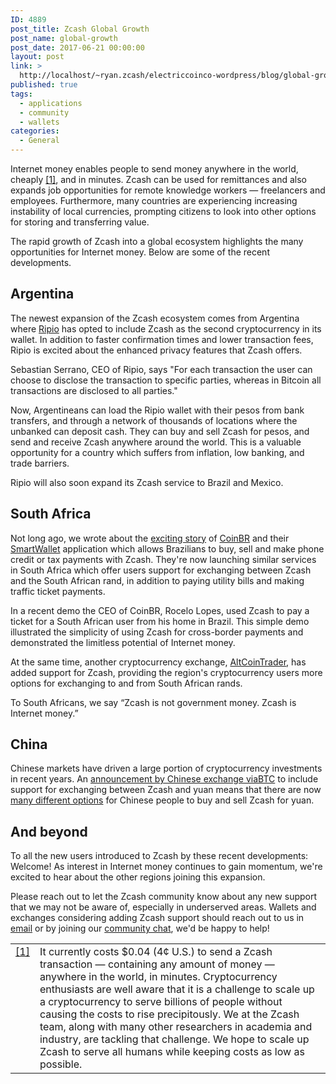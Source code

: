 ```yaml
---
ID: 4889
post_title: Zcash Global Growth
post_name: global-growth
post_date: 2017-06-21 00:00:00
layout: post
link: >
  http://localhost/~ryan.zcash/electriccoinco-wordpress/blog/global-growth/
published: true
tags:
  - applications
  - community
  - wallets
categories:
  - General
---
```

<p>Internet money enables people to send money anywhere in the world, cheaply <a class="footnote-reference" href="#id2" id="id1">[1]</a>, and in minutes. Zcash can be used for remittances and also expands job opportunities for remote knowledge workers — freelancers and employees. Furthermore, many countries are experiencing increasing instability of local currencies, prompting citizens to look into other options for storing and transferring value.</p>
<p>The rapid growth of Zcash into a global ecosystem highlights the many opportunities for Internet money. Below are some of the recent developments.</p>
<div class="section" id="argentina">
<h2>Argentina</h2>
<p>The newest expansion of the Zcash ecosystem comes from Argentina where <a class="reference external" href="https://www.ripio.com/">Ripio</a> has opted to include Zcash as the second cryptocurrency in its wallet. In addition to faster confirmation times and lower transaction fees, Ripio is excited about the enhanced privacy features that Zcash offers.</p>
<p>Sebastian Serrano, CEO of Ripio, says "For each transaction the user can choose to disclose the transaction to specific parties, whereas in Bitcoin all transactions are disclosed to all parties."</p>
<p>Now, Argentineans can load the Ripio wallet with their pesos from bank transfers, and through a network of thousands of locations where the unbanked can deposit cash. They can buy and sell Zcash for pesos, and send and receive Zcash anywhere around the world. This is a valuable opportunity for a country which suffers from inflation, low banking, and trade barriers.</p>
<p>Ripio will also soon expand its Zcash service to Brazil and Mexico.</p>
</div>
<div class="section" id="south-africa">
<h2>South Africa</h2>
<p>Not long ago, we wrote about the <a class="reference external" href="/blog/zcash-in-brazil-and-south-africa/">exciting story</a> of <a class="reference external" href="https://coinbr.net/">CoinBR</a> and their <a class="reference external" href="https://coinbr.io/">SmartWallet</a> application which allows Brazilians to buy, sell and make phone credit or tax payments with Zcash. They're now launching similar services in South Africa which offer users support for exchanging between Zcash and the South African rand, in addition to paying utility bills and making traffic ticket payments.</p>
<p>In a recent demo the CEO of CoinBR, Rocelo Lopes, used Zcash to pay a ticket for a South African user from his home in Brazil. This simple demo illustrated the simplicity of using Zcash for cross-border payments and demonstrated the limitless potential of Internet money.</p>
<p>At the same time, another cryptocurrency exchange, <a class="reference external" href="https://www.altcointrader.co.za/">AltCoinTrader</a>, has added support for Zcash, providing the region's cryptocurrency users more options for exchanging to and from South African rands.</p>
<p>To South Africans, we say “Zcash is not government money. Zcash is Internet money.”</p>
</div>
<div class="section" id="china">
<h2>China</h2>
<p>Chinese markets have driven a large portion of cryptocurrency investments in recent years. An <a class="reference external" href="https://medium.com/@ViaBTC/announcement-of-releasing-zec-cny-trading-pair-on-viabtc-88b3e707b1b4">announcement by Chinese exchange viaBTC</a> to include support for exchanging between Zcash and yuan means that there are now <a class="reference external" href="https://www.zcashcommunity.com/markets/">many different options</a> for Chinese people to buy and sell Zcash for yuan.</p>
</div>
<div class="section" id="and-beyond">
<h2>And beyond</h2>
<p>To all the new users introduced to Zcash by these recent developments: Welcome! As interest in Internet money continues to gain momentum, we're excited to hear about the other regions joining this expansion.</p>
<p>Please reach out to let the Zcash community know about any new support that we may not be aware of, especially in underserved areas. Wallets and exchanges considering adding Zcash support should reach out to us in <a class="reference external" href="mailto:info@z.cash">email</a> or by joining our <a class="reference external" href="https://chat.zcashcommunity.com">community chat</a>, we'd be happy to help!</p>
<table class="docutils footnote" frame="void" id="id2" rules="none">
<colgroup>
<col class="label">
<col></colgroup>
<tbody valign="top">
<tr>
<td class="label"><a class="fn-backref" href="#id1">[1]</a></td>
<td>It currently costs $0.04 (4¢ U.S.) to send a Zcash transaction — containing any amount of money — anywhere in the world, in minutes. Cryptocurrency enthusiasts are well aware that it is a challenge to scale up a cryptocurrency to serve billions of people without causing the costs to rise precipitously. We at the Zcash team, along with many other researchers in academia and industry, are tackling that challenge. We hope to scale up Zcash to serve all humans while keeping costs as low as possible.</td>
</tr>
</tbody>
</table>
</div>
